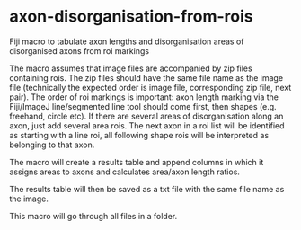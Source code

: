 # axon-disorganisation-from-rois
Fiji macro to tabulate axon lengths and disorganisation areas of disorganised axons from roi markings

The macro assumes that image files are accompanied by zip files containing rois. The zip files should have the same file name as the image file (technically the expected order is image file, corresponding zip file, next pair).
The order of roi markings is important: axon length marking via the Fiji/ImageJ line/segmented line tool should come first, then shapes (e.g. freehand, circle etc). If there are several areas of disorganisation along an axon, just add several area rois. The next axon in a roi list will be identified as starting with a line roi, all following shape rois will be interpreted as belonging to that axon.

The macro will create a results table and append columns in which it assigns areas to axons and calculates area/axon length ratios.

The results table will then be saved as a txt file with the same file name as the image.

This macro will go through all files in a folder.
